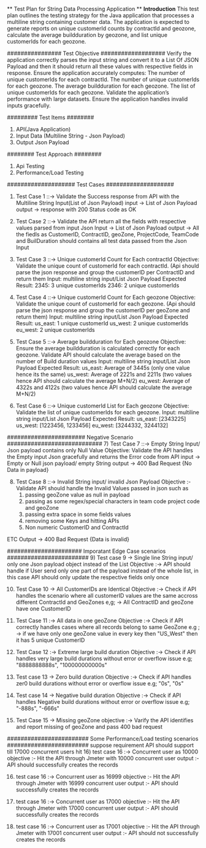 ** Test Plan for String Data Processing Application **
**Introduction**
This test plan outlines the testing strategy for the Java application that processes a multiline string containing customer data. 
The application is expected to generate reports on unique customerId counts by contractId and geozone, 
calculate the average buildduration by geozone, and list unique customerIds for each geozone.

################ Test Objective ###################
Verify the application correctly parses the input string and convert it to a List Of JSON Payload and then it should return all these values with respective fields in response.
Ensure the application accurately computes:
The number of unique customerIds for each contractId.
The number of unique customerIds for each geozone.
The average buildduration for each geozone.
The list of unique customerIds for each geozone.
Validate the application’s performance with large datasets.
Ensure the application handles invalid inputs gracefully.

######### Test Items ########
1) API(Java Application)
2) Input Data (Multiline String - Json Payload)
3) Output Json Payload

######## Test Approach ########
1) Api Testing
2) Performance/Load Testing

#################### Test Cases ####################
1) Test Case 1 ::-> Validate the Success response from API with the Multiline String Input(List of Json Payload)
   input -> List of Json Payload
   output -> response with 200 Status code as OK

2) Test Case 2 ::-> Validate the API return all the fields with respective values parsed from input Json
   Input -> List of Json Payload
   output -> All the fiedls as CustomerID, ContractID, geoZone, ProjectCode, TeamCode and BuilDuration should contains all test data passed from the Json Input

3) Test Case 3 ::->  Unique customerId Count for Each contractId
   Objective: Validate the unique count of customerId for each contractId. (Api should parse the json response and group the customerID per ContractID and return them
Input: multiline string input/List Json Payload
Expected Result:
2345: 3 unique customerIds
2346: 2 unique customerIds

4) Test Case 4 ::-> Unique customerId Count for Each geozone
   Objective: Validate the unique count of customerId for each geozone. (Api should parse the json response and group the customerID per geoZone and return them)
Input: multiline string input/List Json Payload
Expected Result:
us_east: 1 unique customerId
us_west: 2 unique customerIds
eu_west: 2 unique customerIds

5) Test Case 5 ::-> Average buildduration for Each geozone
   Objective: Ensure the average buildduration is calculated correctly for each geozone. Validate API should calculate the average based on the number of Build duration values
Input: multiline string input/List Json Payload 
Expected Result:
us_east: Average of 3445s (only one value hence its the same)
us_west: Average of 2221s and 2211s (two values hence API should calculate the average M+N/2)
eu_west: Average of 4322s and 4122s (two values hence API should calculate the average M+N/2)

6) Test Case 6 ::-> Unique customerId List for Each geozone
   Objective: Validate the list of unique customerIds for each geozone.
Input: multiline string input/List Json Payload
Expected Result:
us_east: [2343225]
us_west: [1223456, 1233456]
eu_west: [3244332, 3244132]

#######################  Negative Scenario ############################
7) Test Case 7 ::-> Empty String Input/ Json payload contains only Null Value
Objective: Validate the API handles the Empty input Json gracefully and returns the Error code  from API
input -> Empty or Null json payload/ empty String
output -> 400 Bad Request {No Data in payload}

8) Test Case 8 ::-> Invalid String input/ invalid Json Payload
   Objective :- Validate API should handle the Invalid Values passed in json such as
   1) passing geoZone value as null in payload
   2) passing as some regex/special characters in team code project code and geoZone
   3) passing extra space in some fields values
   4) removing some Keys and hitting APIs
   5) Non numeric CustomerID and ContractId
  
  ETC
  Output -> 400 Bad Request {Data is invalid}

###################### Imporatant Edge Case scenarios ########################
9) Test case 9 -> Single line String input/ only one Json payload object instead of the List
Objective :-> API should handle if User send only one part of the payload instead of the whole list, in this case API should only update the respective fields only once

10) Test Case 10 -> All CustomerIDs are Identical
Objective :-> Check if API handles the scenario where all customerID values are the same accross different ContractId and GeoZones
e,g; -> All ContractID and geoZone have one CustomerID

11) Test Case 11 :-> All data in one geoZone
Objective :-> Check if API correctly handles cases where all records belong to same GeoZone
e.g ; -> if we have only one geoZone value in every key then "US_West" then it has 5 unique CustomerID

12) Test Case 12 :-> Extreme large build duration
Objective :-> Check if API handles very large build durations without error or overflow issue
e.g; "8888888888s", "100000000000s"

13) Test case 13 -> Zero build duration
Objective :-> Check if API handles zer0 build durations without error or overflow issue
e.g; "0s", "0s"

14) Test case 14 -> Negative build duration
Objective :-> Check if API handles Negative build durations without error or overflow issue
e.g; "-888s", "-666s"

15) Test Case 15 -> Missing geoZone
objective :-> Varify the API identifies and report missing of geoZone and pass 400 bad request

########################  Some Performance/Load testing scenarios ########################
suppose requirement API  should support till 17000 concurrent users hit
16) test case 16 :-> Concurrent user as 10000
objective :- Hit the API through Jmeter with 10000 concurrent user
output :- API should successfully creates the records

16) test case 16 :-> Concurrent user as 16999
objective :- Hit the API through Jmeter with 16999 concurrent user
output :- API should successfully creates the records

16) test case 16 :-> Concurrent user as 17000
objective :- Hit the API through Jmeter with 17000 concurrent user
output :- API should successfully creates the records

16) test case 16 :-> Concurrent user as 17001
objective :- Hit the API through Jmeter with 17001 concurrent user
output :- API should not successfully creates the records
